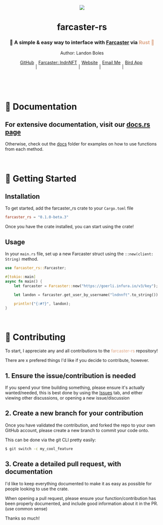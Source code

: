 <div align="center">
    <img src="https://github.com/TheLDB/farcaster-rs/blob/main/docs/banner.png" >
    <h1 align="center">farcaster-rs</h1>
     <h3 align="center">🚀 A simple & easy way to interface with <a href="https://farcaster.xyz">Farcaster</a> via <span style="color: #dea584;">Rust 🦀</span></h1>
     <p>Author: Landon Boles</p>
     <div align="center" style="display: flex; flex-direction: row; justify-content: center;">
        <a href="https://github.com/TheLDB" style="padding-right: 5px;">GitHub</a>
        <p> | </p>
        <a href="/" style="padding-left: 5px; padding-right: 5px;">Farcaster: lndnNFT</a>
        <p> | </p>
        <a href="https://landonboles.com" style="padding-left: 5px; padding-right: 5px;">Website</a>
        <p> | </p>
        <a href="mailto:ldb@erikboles.com" style="padding-left: 5px; padding-right: 5px;">Email Me</a>
        <p> | </p>
        <a href="https://twitter.com/lndnNFT" style="padding-left: 5px; padding-right: 5px;">Bird App</a>
     </div>
</div>

<br />
<br />
<br />

# 📜 Documentation

## For extensive documentation, visit our [docs.rs page](https://docs.rs/farcaster-rs/0.1.0-beta.3/farcaster_rs/)

Otherwise, check out the [docs](https://github.com/TheLDB/farcaster-rs/tree/main/docs) folder for examples on how to use functions from each method.

<br />

# 🚀 Getting Started 

## Installation

To get started, add the farcaster_rs crate to your ``Cargo.toml`` file
```toml
farcaster_rs = "0.1.0-beta.3"
```

Once you have the crate installed, you can start using the crate!

## Usage

In your ``main.rs`` file, set up a new Farcaster struct using the ``::new(client: String)`` method.

```rust
use farcaster_rs::Farcaster;

#[tokio::main]
async fn main() {
    let farcaster = Farcaster::new("https://goerli.infura.io/v3/key");

    let landon = farcaster.get_user_by_username("lndnnft".to_string()).await.unwrap();

    println!("{:#?}", landon);
}
```

<br />

# 🙏 Contributing

To start, I appreciate any and all contributions to the <span style="color: #dea584">farcaster-rs</span> repository!

There are x prefered things I'd like if you decide to contribute, however.

## 1. Ensure the issue/contribution is needed
If you spend your time building something, please ensure it's actually wanted/needed, this is best done by using the [Issues](https://github.com/TheLDB/farcaster-rs/issues) tab, and either viewing other discussions, or opening a new issue/discussion

## 2. Create a new branch for your contribution
Once you have validated the contribution, and forked the repo to your own GitHub account, please create a new branch to commit your code onto.

This can be done via the git CLI pretty easily:
```sh
$ git switch -c my_cool_feature
```

## 3. Create a detailed pull request, with documentation
I'd like to keep everything documented to make it as easy as possible for people looking to use the crate.

When opening a pull request, please ensure your function/contribution has been properly documented, and include good information about it in the PR. (use common sense)

Thanks so much!